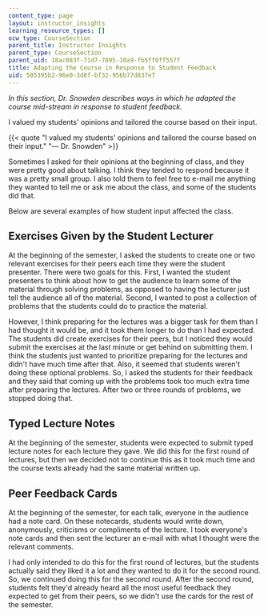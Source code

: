 ```yaml
---
content_type: page
layout: instructor_insights
learning_resource_types: []
ocw_type: CourseSection
parent_title: Instructor Insights
parent_type: CourseSection
parent_uid: 18ac083f-71d7-7895-10a9-fb5ff0ff557f
title: Adapting the Course in Response to Student Feedback
uid: 505395b2-96e0-3d8f-bf32-956b77d837e7
---
```


_In this section, Dr. Snowden describes ways in which he adapted the course mid-stream in response to student feedback._

I valued my students' opinions and tailored the course based on their input.

{{< quote "I valued my students' opinions and tailored the course based on their input." "— Dr. Snowden" >}}

Sometimes I asked for their opinions at the beginning of class, and they were pretty good about talking. I think they tended to respond because it was a pretty small group. I also told them to feel free to e-mail me anything they wanted to tell me or ask me about the class, and some of the students did that.

Below are several examples of how student input affected the class.

Exercises Given by the Student Lecturer
---------------------------------------

At the beginning of the semester, I asked the students to create one or two relevant exercises for their peers each time they were the student presenter. There were two goals for this. First, I wanted the student presenters to think about how to get the audience to learn some of the material through solving problems, as opposed to having the lecturer just tell the audience all of the material. Second, I wanted to post a collection of problems that the students could do to practice the material.

However, I think preparing for the lectures was a bigger task for them than I had thought it would be, and it took them longer to do than I had expected. The students did create exercises for their peers, but I noticed they would submit the exercises at the last minute or get behind on submitting them. I think the students just wanted to prioritize preparing for the lectures and didn't have much time after that. Also, it seemed that students weren't doing these optional problems. So, I asked the students for their feedback and they said that coming up with the problems took too much extra time after preparing the lectures. After two or three rounds of problems, we stopped doing that.

Typed Lecture Notes
-------------------

At the beginning of the semester, students were expected to submit typed lecture notes for each lecture they gave. We did this for the first round of lectures, but then we decided not to continue this as it took much time and the course texts already had the same material written up.

Peer Feedback Cards
-------------------

At the beginning of the semester, for each talk, everyone in the audience had a note card. On these notecards, students would write down, anonymously, criticisms or compliments of the lecture. I took everyone's note cards and then sent the lecturer an e-mail with what I thought were the relevant comments.

I had only intended to do this for the first round of lectures, but the students actually said they liked it a lot and they wanted to do it for the second round. So, we continued doing this for the second round. After the second round, students felt they'd already heard all the most useful feedback they expected to get from their peers, so we didn't use the cards for the rest of the semester.
